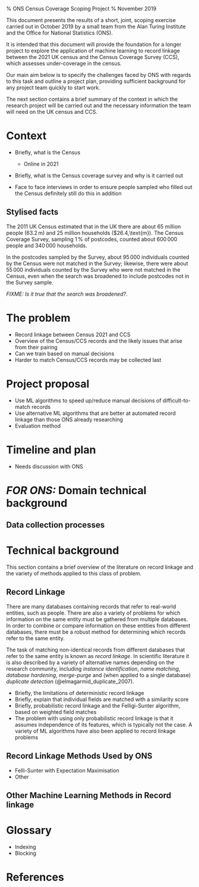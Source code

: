 % ONS Census Coverage Scoping Project
% November 2019

This document presents the results of a short, joint, scoping exercise carried out in October 2019 by a small team from the Alan Turing Institute and the Office for National Statistics (ONS).

It is intended that this document will provide the foundation for a longer project to explore the application of machine learning to record linkage between the 2021 UK census and the Census Coverage Survey (CCS), which assesses under-coverage in the census.

Our main aim below is to specify the challenges faced by ONS with regards to this task and outline a project plan, providing sufficient background for any project team quickly to start work.

The next section contains a brief summary of the context in which the research project will be carried out and the necessary information the team will need on the UK census and CCS.

# Context

- Briefly, what is the Census
    - Online in 2021

- Briefly, what is the Census coverage survey and why is it carried out

- Face to face interviews in order to ensure people sampled who filled out the
  Census definitely still do this in addition

## Stylised facts

The 2011 UK Census estimated that in the UK there are about 65 million people
($63.2\,\text{m}$) and 25 million households ($26.4\,\text{m}). The Census
Coverage Survey, sampling $1\,\%$ of postcodes, counted about $600\,000$ people and $340\,000$ households. 

In the postcodes sampled by the Survey, about $95\,000$ individuals counted by the Census were not matched in the Survey; likewise, there were about $55\,000$ individuals counted by the Survey who were not matched in the Census, even when the search was broadened to include postcodes not in the Survey sample. 

_FIXME: Is it true that the search was broadened?_. 




The problem
=======

- Record linkage between Census 2021 and CCS
- Overview of the Census/CCS records and the likely issues that arise from their pairing
- Can we train based on manual decisions
- Harder to match Census/CCS records may be collected last

Project proposal
=======

- Use ML algorithms to speed up/reduce manual decisions of difficult-to-match records
- Use alternative ML algorithms that are better at automated record linkage than those ONS already researching
- Evaluation method

Timeline and plan
======

- Needs discussion with ONS

*FOR ONS:* Domain technical background
==========

Data collection processes
----

Technical background
========

This section contains a brief overview of the literature on record linkage and the variety of methods applied to this class of problem.

Record Linkage
------

There are many databases containing records that refer to real-world entities, such as people. There are also a variety of problems for which information on the same entity must be gathered from multiple databases. In order to combine or compare information on these entities from different databases, there must be a robust method for determining which records refer to the same entity.

The task of matching non-identical records from different databases that refer to the same entity is known as *record linkage*. In scientific literature it is also described by a variety of alternative names depending on the research community, including *instance identification*, *name matching*, *database hardening*, *merge-purge* and (when applied to a single database) *duplicate detection* (@elmagarmid_duplicate_2007).

- Briefly, the limitations of deterministic record linkage
- Briefly, explain that individual fields are matched with a similarity score
- Briefly, probabilistic record linkage and the Felligi-Sunter algorithm, based on weighted field matches
- The problem with using only probabilistic record linkage is that it assumes independence of its features, which is typically not the case. A variety of ML algorithms have also been applied to record linkage problems

Record Linkage Methods Used by ONS
------

- Felli-Sunter with Expectation Maximisation
- Other

Other Machine Learning Methods in Record linkage
-------

Glossary
=======

- Indexing
- Blocking

References
====
